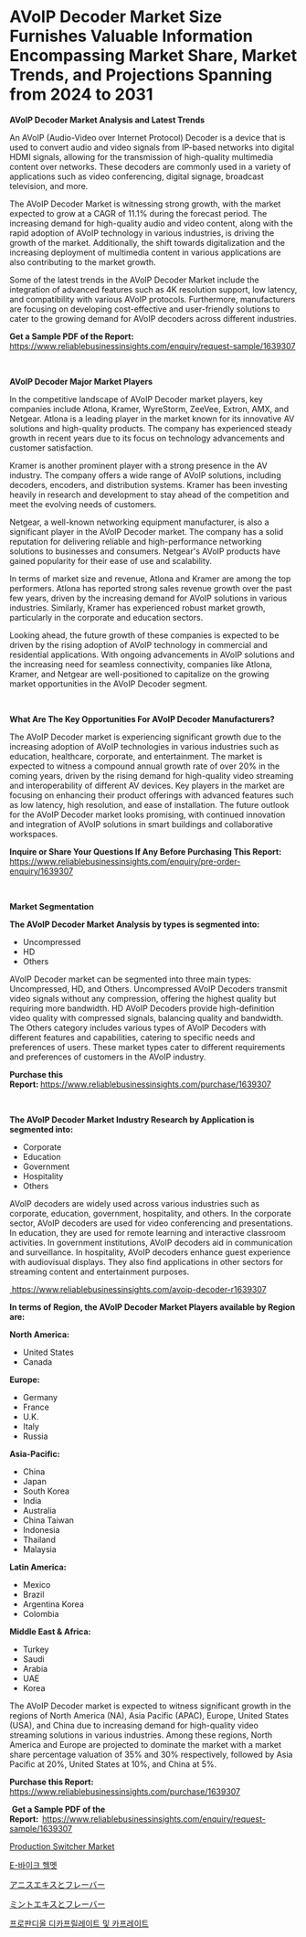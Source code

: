 <p><h1>AVoIP Decoder Market Size Furnishes Valuable Information Encompassing Market Share, Market Trends, and Projections Spanning from 2024 to 2031</h1></p><p><strong>AVoIP Decoder Market Analysis and Latest Trends</strong></p>
<p><p>An AVoIP (Audio-Video over Internet Protocol) Decoder is a device that is used to convert audio and video signals from IP-based networks into digital HDMI signals, allowing for the transmission of high-quality multimedia content over networks. These decoders are commonly used in a variety of applications such as video conferencing, digital signage, broadcast television, and more.</p><p>The AVoIP Decoder Market is witnessing strong growth, with the market expected to grow at a CAGR of 11.1% during the forecast period. The increasing demand for high-quality audio and video content, along with the rapid adoption of AVoIP technology in various industries, is driving the growth of the market. Additionally, the shift towards digitalization and the increasing deployment of multimedia content in various applications are also contributing to the market growth.</p><p>Some of the latest trends in the AVoIP Decoder Market include the integration of advanced features such as 4K resolution support, low latency, and compatibility with various AVoIP protocols. Furthermore, manufacturers are focusing on developing cost-effective and user-friendly solutions to cater to the growing demand for AVoIP decoders across different industries.</p></p>
<p><strong>Get a Sample PDF of the Report:&nbsp;</strong> <a href="https://www.reliablebusinessinsights.com/enquiry/request-sample/1639307">https://www.reliablebusinessinsights.com/enquiry/request-sample/1639307</a></p>
<p>&nbsp;</p>
<p><strong>AVoIP Decoder Major Market Players</strong></p>
<p><p>In the competitive landscape of AVoIP Decoder market players, key companies include Atlona, Kramer, WyreStorm, ZeeVee, Extron, AMX, and Netgear. Atlona is a leading player in the market known for its innovative AV solutions and high-quality products. The company has experienced steady growth in recent years due to its focus on technology advancements and customer satisfaction.</p><p>Kramer is another prominent player with a strong presence in the AV industry. The company offers a wide range of AVoIP solutions, including decoders, encoders, and distribution systems. Kramer has been investing heavily in research and development to stay ahead of the competition and meet the evolving needs of customers.</p><p>Netgear, a well-known networking equipment manufacturer, is also a significant player in the AVoIP Decoder market. The company has a solid reputation for delivering reliable and high-performance networking solutions to businesses and consumers. Netgear's AVoIP products have gained popularity for their ease of use and scalability.</p><p>In terms of market size and revenue, Atlona and Kramer are among the top performers. Atlona has reported strong sales revenue growth over the past few years, driven by the increasing demand for AVoIP solutions in various industries. Similarly, Kramer has experienced robust market growth, particularly in the corporate and education sectors.</p><p>Looking ahead, the future growth of these companies is expected to be driven by the rising adoption of AVoIP technology in commercial and residential applications. With ongoing advancements in AVoIP solutions and the increasing need for seamless connectivity, companies like Atlona, Kramer, and Netgear are well-positioned to capitalize on the growing market opportunities in the AVoIP Decoder segment.</p></p>
<p>&nbsp;</p>
<p><strong>What Are The Key Opportunities For AVoIP Decoder Manufacturers?</strong></p>
<p><p>The AVoIP Decoder market is experiencing significant growth due to the increasing adoption of AVoIP technologies in various industries such as education, healthcare, corporate, and entertainment. The market is expected to witness a compound annual growth rate of over 20% in the coming years, driven by the rising demand for high-quality video streaming and interoperability of different AV devices. Key players in the market are focusing on enhancing their product offerings with advanced features such as low latency, high resolution, and ease of installation. The future outlook for the AVoIP Decoder market looks promising, with continued innovation and integration of AVoIP solutions in smart buildings and collaborative workspaces.</p></p>
<p><strong>Inquire or Share Your Questions If Any Before Purchasing This Report:</strong> <a href="https://www.reliablebusinessinsights.com/enquiry/pre-order-enquiry/1639307">https://www.reliablebusinessinsights.com/enquiry/pre-order-enquiry/1639307</a></p>
<p>&nbsp;</p>
<p><strong>Market Segmentation</strong></p>
<p><strong>The AVoIP Decoder Market Analysis by types is segmented into:</strong></p>
<p><ul><li>Uncompressed</li><li>HD</li><li>Others</li></ul></p>
<p><p>AVoIP Decoder market can be segmented into three main types: Uncompressed, HD, and Others. Uncompressed AVoIP Decoders transmit video signals without any compression, offering the highest quality but requiring more bandwidth. HD AVoIP Decoders provide high-definition video quality with compressed signals, balancing quality and bandwidth. The Others category includes various types of AVoIP Decoders with different features and capabilities, catering to specific needs and preferences of users. These market types cater to different requirements and preferences of customers in the AVoIP industry.</p></p>
<p><strong>Purchase this Report:&nbsp;</strong><a href="https://www.reliablebusinessinsights.com/purchase/1639307">https://www.reliablebusinessinsights.com/purchase/1639307</a></p>
<p>&nbsp;</p>
<p><strong>The AVoIP Decoder Market Industry Research by Application is segmented into:</strong></p>
<p><ul><li>Corporate</li><li>Education</li><li>Government</li><li>Hospitality</li><li>Others</li></ul></p>
<p><p>AVoIP decoders are widely used across various industries such as corporate, education, government, hospitality, and others. In the corporate sector, AVoIP decoders are used for video conferencing and presentations. In education, they are used for remote learning and interactive classroom activities. In government institutions, AVoIP decoders aid in communication and surveillance. In hospitality, AVoIP decoders enhance guest experience with audiovisual displays. They also find applications in other sectors for streaming content and entertainment purposes.</p></p>
<p><a href="https://www.reliablebusinessinsights.com/avoip-decoder-r1639307">&nbsp;https://www.reliablebusinessinsights.com/avoip-decoder-r1639307</a></p>
<p><strong>In terms of Region, the AVoIP Decoder Market Players available by Region are:</strong></p>
<p>
    <p> <strong> North America: </strong>
        <ul>
            <li>United States</li>
            <li>Canada</li>
        </ul>
        </p> 
    <p> <strong> Europe: </strong>
        <ul>
            <li>Germany</li>
            <li>France</li>
            <li>U.K.</li>
            <li>Italy</li>
            <li>Russia</li>
        </ul>
        </p> 
    <p> <strong> Asia-Pacific: </strong>
        <ul>
            <li>China</li>
            <li>Japan</li>
            <li>South Korea</li>
            <li>India</li>
            <li>Australia</li>
            <li>China Taiwan</li>
            <li>Indonesia</li>
            <li>Thailand</li>
            <li>Malaysia</li>
        </ul>
        </p> 
    <p> <strong> Latin America: </strong>
        <ul>
            <li>Mexico</li>
            <li>Brazil</li>
            <li>Argentina Korea</li>
            <li>Colombia</li>
        </ul>
        </p> 
    <p> <strong> Middle East & Africa: </strong>
        <ul>
            <li>Turkey</li>
            <li>Saudi</li>
            <li>Arabia</li>
            <li>UAE</li>
            <li>Korea</li>
        </ul>
    </p>
    </p>
<p><p>The AVoIP Decoder market is expected to witness significant growth in the regions of North America (NA), Asia Pacific (APAC), Europe, United States (USA), and China due to increasing demand for high-quality video streaming solutions in various industries. Among these regions, North America and Europe are projected to dominate the market with a market share percentage valuation of 35% and 30% respectively, followed by Asia Pacific at 20%, United States at 10%, and China at 5%.</p></p>
<p><strong>Purchase this Report: </strong><a href="https://www.reliablebusinessinsights.com/purchase/1639307">https://www.reliablebusinessinsights.com/purchase/1639307</a></p>
<p>&nbsp;<strong>Get a Sample PDF of the Report:&nbsp;&nbsp;</strong><a href="https://www.reliablebusinessinsights.com/enquiry/request-sample/1639307">https://www.reliablebusinessinsights.com/enquiry/request-sample/1639307</a></p>
<p><strong></strong></p>
<p><p><a href="https://github.com/btwcqfvq34/Market-Research-Report-List-1/blob/main/production-switcher-market.md">Production Switcher Market</a></p><p><a href="https://medium.com/@witoldadamczyk1904/%EA%B8%80%EB%A1%9C%EB%B2%8C-%EC%A0%84%EA%B8%B0-%EC%9E%90%EC%A0%84%EA%B1%B0-%ED%97%AC%EB%A9%A7-%EC%8B%9C%EC%9E%A5-%EA%B7%9C%EB%AA%A8-%EB%B0%8F-%EC%A0%90%EC%9C%A0%EC%9C%A8-%EB%B6%84%EC%84%9D-%EC%A0%9C%ED%92%88-%EC%9C%A0%ED%98%95-%EC%9D%91%EC%9A%A9-%EB%B6%84%EC%95%BC-%EC%A7%80%EC%97%AD%EB%B3%84-%EC%98%88%EC%B8%A1-2024-2031-371c1cd06f60">E-바이크 헬멧</a></p><p><a href="https://github.com/LeoraEber/Market-Research-Report-List-1/blob/main/2942715148084.md">アニスエキスとフレーバー</a></p><p><a href="https://github.com/tubbs463/Market-Research-Report-List-1/blob/main/2201408148083.md">ミントエキスとフレーバー</a></p><p><a href="https://github.com/njolsky1/Market-Research-Report-List-1/blob/main/1174141157285.md">프로판디올 디카프릴레이트 및 카프레이트</a></p></p>